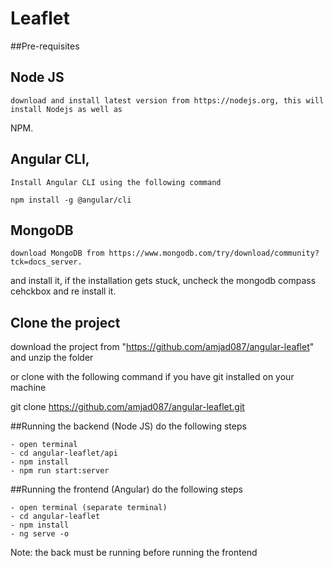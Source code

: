 # Leaflet

##Pre-requisites
 	
## Node JS
	download and install latest version from https://nodejs.org, this will install Nodejs as well as
NPM.

## Angular CLI,

	Install Angular CLI using the following command

	npm install -g @angular/cli


## MongoDB

	download MongoDB from https://www.mongodb.com/try/download/community?tck=docs_server.
and install it, if the installation gets stuck, uncheck the mongodb compass cehckbox and re install it.

## Clone the project
 download the project from "https://github.com/amjad087/angular-leaflet" and unzip the folder

or clone with the following command if you have git installed on your machine

git clone https://github.com/amjad087/angular-leaflet.git

##Running the backend (Node JS)
	do the following steps
	
	- open terminal
	- cd angular-leaflet/api
	- npm install
	- npm run start:server

##Running the frontend (Angular)
	do the following steps
	
	- open terminal (separate terminal)
	- cd angular-leaflet
	- npm install
	- ng serve -o

Note: the back must be running before running the frontend


